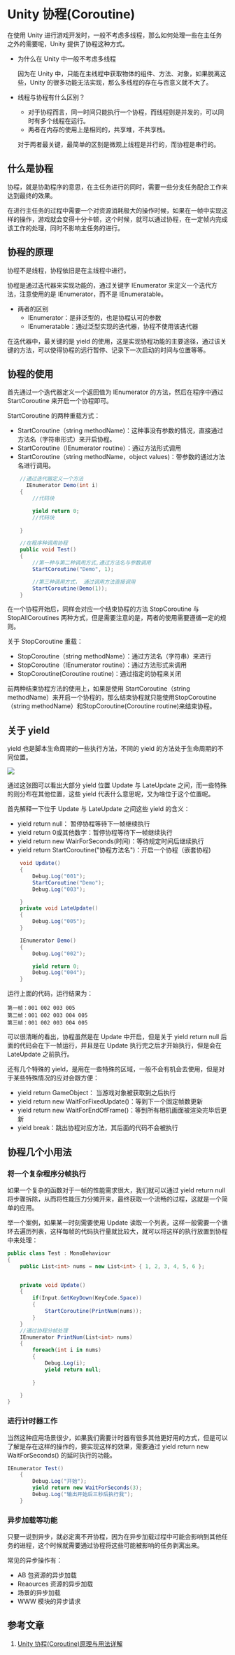# Unity 协程(Coroutine)

在使用 Unity 进行游戏开发时，一般不考虑多线程，那么如何处理一些在主任务之外的需要呢，Unity 提供了协程这种方式。

* 为什么在 Unity 中一般不考虑多线程

  因为在 Unity 中，只能在主线程中获取物体的组件、方法、对象，如果脱离这些，Unity 的很多功能无法实现，那么多线程的存在与否意义就不大了。

* 线程与协程有什么区别？

  * 对于协程而言，同一时间只能执行一个协程，而线程则是并发的，可以同时有多个线程在运行。
  * 两者在内存的使用上是相同的，共享堆，不共享栈。

  对于两者最关键，最简单的区别是微观上线程是并行的，而协程是串行的。

## 什么是协程

协程，就是协助程序的意思，在主任务进行的同时，需要一些分支任务配合工作来达到最终的效果。

在进行主任务的过程中需要一个对资源消耗极大的操作时候，如果在一帧中实现这样的操作，游戏就会变得十分卡顿，这个时候，就可以通过协程，在一定帧内完成该工作的处理，同时不影响主任务的进行。

## 协程的原理

协程不是线程，协程依旧是在主线程中进行。

协程是通过迭代器来实现功能的，通过关键字 IEnumerator 来定义一个迭代方法，注意使用的是 IEnumerator，而不是 IEnumeratable。

* 两者的区别
  * IEnumerator：是非泛型的，也是协程认可的参数
  * IEnumeratable：通过泛型实现的迭代器，协程不使用该迭代器

在迭代器中，最关键的是 yield 的使用，这是实现协程功能的主要途径，通过该关键的方法，可以使得协程的远行暂停、记录下一次启动的时间与位置等等。

## 协程的使用

首先通过一个迭代器定义一个返回值为 IEnumerator 的方法，然后在程序中通过 StartCoroutine 来开启一个协程即可。

StartCoroutine 的两种重载方式：

* StartCoroutine（string methodName)：这种事没有参数的情况，直接通过方法名（字符串形式）来开启协程。
* StartCoroutine（IEnumerator routine）：通过方法形式调用
* StartCoroutine（string methodName，object values)：带参数的通过方法名进行调用。

```c#
    //通过迭代器定义一个方法
 	  IEnumerator Demo(int i)
    {
        //代码块

        yield return 0; 
		//代码块
       
    }

    //在程序种调用协程
    public void Test()
    {
        //第一种与第二种调用方式,通过方法名与参数调用
        StartCoroutine("Demo", 1);

        //第三种调用方式， 通过调用方法直接调用
        StartCoroutine(Demo(1));
    }
```

在一个协程开始后，同样会对应一个结束协程的方法 StopCoroutine 与 StopAllCoroutines 两种方式，但是需要注意的是，两者的使用需要遵循一定的规则。

关于 StopCoroutine 重载：

* StopCoroutine（string methodName）：通过方法名（字符串）来进行
* StopCoroutine（IEnumerator routine）：通过方法形式来调用
* StopCoroutine(Coroutine routine)：通过指定的协程来关闭

前两种结束协程方法的使用上，如果是使用 StartCoroutine（string methodName）来开启一个协程的，那么结束协程就只能使用StopCoroutine（string methodName）和StopCoroutine(Coroutine routine)来结束协程。

## 关于 yield

yield 也是脚本生命周期的一些执行方法，不同的 yield 的方法处于生命周期的不同位置。

![](https://img-blog.csdnimg.cn/20210429103058771.png?x-oss-process=image/watermark,type_ZmFuZ3poZW5naGVpdGk,shadow_10,text_aHR0cHM6Ly9ibG9nLmNzZG4ubmV0L3hpbnpoaWxpbmdlcg==,size_16,color_FFFFFF,t_70#pic_center)

通过这张图可以看出大部分 yield 位置 Update 与 LateUpdate 之间，而一些特殊的则分布在其他位置，这些 yield 代表什么意思呢，又为啥位于这个位置呢。

首先解释一下位于 Update 与 LateUpdate 之间这些 yield 的含义：

* yield return null： 暂停协程等待下一帧继续执行
* yield return 0或其他数字：暂停协程等待下一帧继续执行
* yield return new WairForSeconds(时间)：等待规定时间后继续执行
* yield return StartCoroutine("协程方法名")：开启一个协程（嵌套协程)

```c#
    void Update()
    {
        Debug.Log("001");
        StartCoroutine("Demo");
        Debug.Log("003");

    }
    private void LateUpdate()
    {
        Debug.Log("005");
    }

    IEnumerator Demo()
    {
        Debug.Log("002");

        yield return 0;
        Debug.Log("004");
    }
```

运行上面的代码，运行结果为：

```
第一帧：001 002 003 005
第二帧：001 002 003 004 005
第三帧：001 002 003 004 005
```

可以很清晰的看出，协程虽然是在 Update 中开启，但是关于 yield return null 后面的代码会在下一帧运行，并且是在 Update 执行完之后才开始执行，但是会在 LateUpdate 之前执行。

还有几个特殊的 yield，是用在一些特殊的区域，一般不会有机会去使用，但是对于某些特殊情况的应对会跟方便：

* yield return GameObject： 当游戏对象被获取到之后执行
* yield return new WaitForFixedUpdate()：等到下一个固定帧数更新
* yield return new WaitForEndOfFrame()：等到所有相机画面被渲染完毕后更新
* yield break：跳出协程对应方法，其后面的代码不会被执行

## 协程几个小用法

### 将一个复杂程序分帧执行

如果一个复杂的函数对于一帧的性能需求很大，我们就可以通过 yield return null 将步骤拆除，从而将性能压力分摊开来，最终获取一个流畅的过程，这就是一个简单的应用。

举一个案例，如果某一时刻需要使用 Update 读取一个列表，这样一般需要一个循环去遍历列表，这样每帧的代码执行量就比较大，就可以将这样的执行放置到协程中来处理：

```c#
public class Test : MonoBehaviour
{
    public List<int> nums = new List<int> { 1, 2, 3, 4, 5, 6 };


    private void Update()
    {
        if(Input.GetKeyDown(KeyCode.Space))
        {
            StartCoroutine(PrintNum(nums));
        }
    }
	//通过协程分帧处理
    IEnumerator PrintNum(List<int> nums)
    {
        foreach(int i in nums)
        {
            Debug.Log(i);
            yield return null;
                 
        }

    }
}
```

### 进行计时器工作

当然这种应用场景很少，如果我们需要计时器有很多其他更好用的方式，但是可以了解是存在这样的操作的，要实现这样的效果，需要通过 yield return new WaitForSeconds() 的延时执行的功能。

```c#
IEnumerator Test()
    {
        Debug.Log("开始");
        yield return new WaitForSeconds(3);
        Debug.Log("输出开始后三秒后执行我");
    }
```

### 异步加载等功能

只要一说到异步，就必定离不开协程，因为在异步加载过程中可能会影响到其他任务的进程，这个时候就需要通过协程将这些可能被影响的任务剥离出来。

常见的异步操作有：

- AB 包资源的异步加载
- Reaources 资源的异步加载
- 场景的异步加载
- WWW 模块的异步请求







## 参考文章

1. [Unity 协程(Coroutine)原理与用法详解](https://www.cnblogs.com/xinzhilinger/p/14718527.html)

